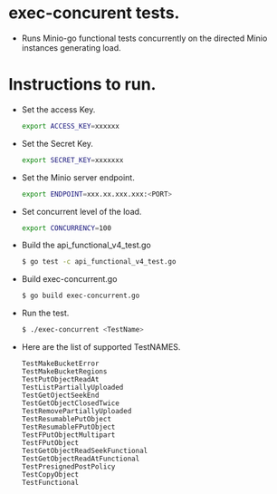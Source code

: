 # exec-concurent tests. 

- Runs Minio-go functional tests concurrently on the directed Minio instances generating load.

# Instructions to run.

- Set the access Key.
  ```sh
  export ACCESS_KEY=xxxxxx
  ```
- Set the Secret Key.
  ```sh
  export SECRET_KEY=xxxxxxx
  ```
- Set the Minio server endpoint.
  ```sh
  export ENDPOINT=xxx.xx.xxx.xxx:<PORT>
  ```
- Set concurrent level of the load.
  ```sh
  export CONCURRENCY=100
  ```
- Build the api_functional_v4_test.go
  ```sh
  $ go test -c api_functional_v4_test.go 
  ```
- Build exec-concurrent.go
  ```sh
  $ go build exec-concurrent.go
  ```
- Run the test.
  ```sh
  $ ./exec-concurrent <TestName>
  ```
- Here are the list of supported   TestNAMES. 

  ```
  TestMakeBucketError
  TestMakeBucketRegions
  TestPutObjectReadAt
  TestListPartiallyUploaded
  TestGetOjectSeekEnd
  TestGetObjectClosedTwice
  TestRemovePartiallyUploaded
  TestResumablePutObject
  TestResumableFPutObject
  TestFPutObjectMultipart
  TestFPutObject
  TestGetObjectReadSeekFunctional
  TestGetObjectReadAtFunctional
  TestPresignedPostPolicy
  TestCopyObject
  TestFunctional
  ```  
  

     
